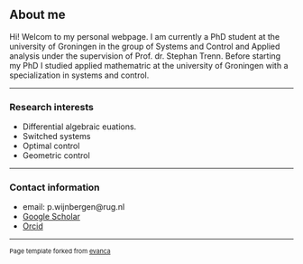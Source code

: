 ## About me

Hi! Welcom to my personal webpage. I am currently a PhD student at the university of Groningen in the group of Systems and Control and Applied analysis under the supervision of Prof. dr. Stephan Trenn.  Before starting my PhD I studied applied mathematric at the university of Groningen with a specialization in systems and control. 

---

### Research interests 

<ul>
  <li>Differential algebraic euations. </li>
  <li>Switched systems</li>
  <li>Optimal control</li>
    <li>Geometric control</li>
</ul> 

---

### Contact information

<ul>
  <li>email: p.wijnbergen@rug.nl </li>
  <li> <a href="https://scholar.google.com/citations?user=IsKwXSkAAAAJ&hl=en&oi=sra"> Google Scholar</a> </li>
  <li> <a href="https://orcid.org/0000-0003-2743-6552"> Orcid</a> </li>
</ul> 



---
<p style="font-size:11px">Page template forked from <a href="https://github.com/evanca/quick-portfolio">evanca</a></p>
<!-- Remove above link if you don't want to attibute -->
